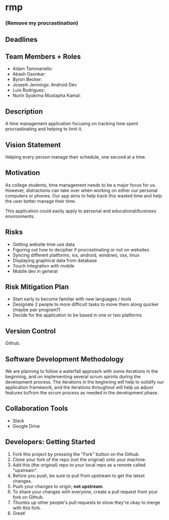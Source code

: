 # rmp
### (Remove my procrastination) ###

## Deadlines ##

## Team Members + Roles ##
- Adam Tammariello:
- Akash Gaonkar:
- Byron Becker:
- Joseph Jennings: Android Dev
- Luis Rodriguez:
- Nurin Syukrina Mustapha Kamal:

## Description ##
A time management application focusing on
tracking time spent procrastinating and
helping to limit it.

## Vision Statement ##
Helping every person manage their schedule, one second at a time.

## Motivation ##
As college students, time management needs to be a major focus for us. However, distractions can take over when working on either our personal computers or phones. Our app aims to help track this wasted time and help the user better manage their time.

This application could easily apply to personal and educational/business environments.

## Risks ##
- Getting website time use data
- Figuring out how to decipher if procrastinating or not on
  websites
- Syncing different platforms, ios, android, windows, osx, linux
- Displaying graphical data from database
- Touch integration with mobile
- Mobile dev in general

## Risk Mitigation Plan ##
- Start early to become familiar with new languages / tools
- Designate 2 people to more difficult tasks to move them along
  quicker (maybe pair program?)
- Decide for the application to be based in one or two platforms

## Version Control ##
  Github.

## Software Development Methodology ##
We are planning to follow a waterfall approach with some iterations in the beginning, and on implementing several
scrum sprints during the development process. The iterations in the beginning will help to solidify our application framework, and the
iterations throughout will help us adjust features to/from the scrum process as needed in the development phase.

## Collaboration Tools ##
- Slack
- Google Drive

## Developers: Getting Started ##
1. Fork this project by pressing the "Fork" button on the Github.
2. Clone your fork of the repo (not the original) onto your machine.
3. Add this (the original) repo to your local repo as a remote called "upstream".
4. Before you push, be sure to pull from upstream to get the latest changes.
5. Push your changes to origin, **not upstream**.
6. To share your changes with everyone, create a pull request from your fork on Github.
7. Thumbs up other people's pull requests to show they're okay to merge with this fork.
8. Great!
